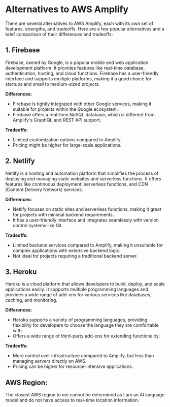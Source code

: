 # Alternatives to AWS Amplify

There are several alternatives to AWS Amplify, each with its own set of features, strengths, and tradeoffs. Here are a few popular alternatives and a brief comparison of their differences and tradeoffs:

## 1. **Firebase**

Firebase, owned by Google, is a popular mobile and web application development platform. It provides features like real-time database, authentication, hosting, and cloud functions. Firebase has a user-friendly interface and supports multiple platforms, making it a good choice for startups and small to medium-sized projects.

**Differences:**
- Firebase is tightly integrated with other Google services, making it suitable for projects within the Google ecosystem.
- Firebase offers a real-time NoSQL database, which is different from Amplify's GraphQL and REST API support.

**Tradeoffs:**
- Limited customization options compared to Amplify.
- Pricing might be higher for large-scale applications.

## 2. **Netlify**

Netlify is a hosting and automation platform that simplifies the process of deploying and managing static websites and serverless functions. It offers features like continuous deployment, serverless functions, and CDN (Content Delivery Network) services.

**Differences:**
- Netlify focuses on static sites and serverless functions, making it great for projects with minimal backend requirements.
- It has a user-friendly interface and integrates seamlessly with version control systems like Git.

**Tradeoffs:**
- Limited backend services compared to Amplify, making it unsuitable for complex applications with extensive backend logic.
- Not ideal for projects requiring a traditional backend server.

## 3. **Heroku**

Heroku is a cloud platform that allows developers to build, deploy, and scale applications easily. It supports multiple programming languages and provides a wide range of add-ons for various services like databases, caching, and monitoring.

**Differences:**
- Heroku supports a variety of programming languages, providing flexibility for developers to choose the language they are comfortable with.
- Offers a wide range of third-party add-ons for extending functionality.

**Tradeoffs:**
- More control over infrastructure compared to Amplify, but less than managing servers directly on AWS.
- Pricing can be higher for resource-intensive applications.

## AWS Region:

The closest AWS region to me cannot be determined as I am an AI language model and do not have access to real-time location information.

